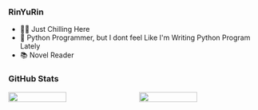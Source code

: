 ### RinYuRin
- 👨‍💻 Just Chilling Here
- 🤖 Python Programmer, but I dont feel Like I'm Writing Python Program Lately
- 📚 Novel Reader


### GitHub Stats

<div style="display: flex; justify-content: space-between;">
    <img src="https://github-readme-stats.vercel.app/api?username=RinYuRin&show_icons=true&theme=calm_pink" width="48%" />
    <img src="https://github-readme-stats.vercel.app/api/top-langs/?username=RinYuRin&layout=compact&theme=calm_pink" width="48%" />
</div>


